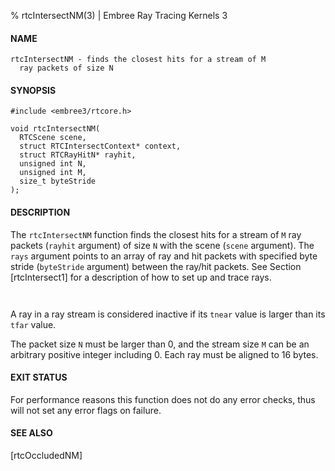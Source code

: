 % rtcIntersectNM(3) | Embree Ray Tracing Kernels 3

#### NAME

    rtcIntersectNM - finds the closest hits for a stream of M
      ray packets of size N

#### SYNOPSIS

    #include <embree3/rtcore.h>

    void rtcIntersectNM(
      RTCScene scene,
      struct RTCIntersectContext* context,
      struct RTCRayHitN* rayhit,
      unsigned int N,
      unsigned int M,
      size_t byteStride
    );

#### DESCRIPTION

The `rtcIntersectNM` function finds the closest hits for a stream of
`M` ray packets (`rayhit` argument) of size `N` with the scene
(`scene` argument). The `rays` argument points to an array of ray and
hit packets with specified byte stride (`byteStride` argument) between the
ray/hit packets. See Section [rtcIntersect1] for a description of how
to set up and trace rays.

``` {include=src/api/inc/context.md}
```

``` {include=src/api/inc/reorder.md}
```

A ray in a ray stream is considered inactive if its `tnear` value is
larger than its `tfar` value.

The packet size `N` must be larger than 0, and the stream size `M`
can be an arbitrary positive integer including 0. Each ray must be
aligned to 16 bytes.

#### EXIT STATUS

For performance reasons this function does not do any error checks,
thus will not set any error flags on failure.

#### SEE ALSO

[rtcOccludedNM]
